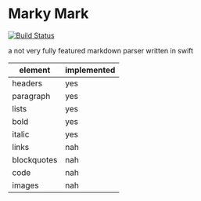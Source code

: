 # Marky Mark

[![Build Status](https://app.bitrise.io/app/35ffce52-20fc-444a-98d5-d0bb98724fd0/status.svg?token=hlMfaKoRx1tenSrq0KECng)](https://app.bitrise.io/app/35ffce52-20fc-444a-98d5-d0bb98724fd0)

a not very fully featured markdown parser written in swift

| element      | implemented | 
| ------------ | ----------- | 
| headers      | yes         | 
| paragraph    | yes         | 
| lists        | yes         | 
| bold         | yes         |
| italic       | yes         |
| links        | nah         |
| blockquotes  | nah         |
| code         | nah         |
| images       | nah         |
